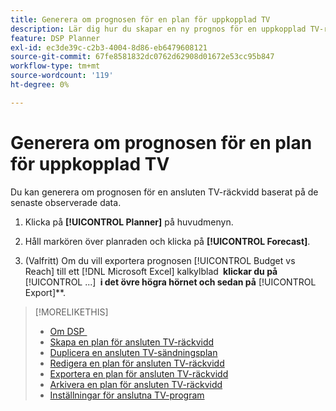 ```yaml
---
title: Generera om prognosen för en plan för uppkopplad TV
description: Lär dig hur du skapar en ny prognos för en uppkopplad TV-räckvidd.
feature: DSP Planner
exl-id: ec3de39c-c2b3-4004-8d86-eb6479608121
source-git-commit: 67fe8581832dc0762d62908d01672e53cc95b847
workflow-type: tm+mt
source-wordcount: '119'
ht-degree: 0%

---
```


# Generera om prognosen för en plan för uppkopplad TV

Du kan generera om prognosen för en ansluten TV-räckvidd baserat på de senaste observerade data.

1. Klicka på **[!UICONTROL Planner]** på huvudmenyn.

1. Håll markören över planraden och klicka på **[!UICONTROL Forecast]**.

1. (Valfritt) Om du vill exportera prognosen [!UICONTROL Budget vs Reach] till ett [!DNL Microsoft Excel] kalkylblad **&#x200B; klickar du på &#x200B;** [!UICONTROL ...] **&#x200B; i det övre högra hörnet och sedan på &#x200B;** [!UICONTROL Export]**.

>[!MORELIKETHIS]
>
>* [Om DSP &#x200B;](planner-about.md)
>* [Skapa en plan för ansluten TV-räckvidd](planner-create.md)
>* [Duplicera en ansluten TV-sändningsplan](planner-duplicate.md)
>* [Redigera en plan för ansluten TV-räckvidd](planner-edit.md)
>* [Exportera en plan för ansluten TV-räckvidd](planner-export.md)
>* [Arkivera en plan för ansluten TV-räckvidd](planner-archive.md)
>* [Inställningar för anslutna TV-program &#x200B;](planner-settings.md)
